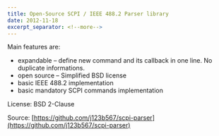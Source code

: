```yaml
---
title: Open-Source SCPI / IEEE 488.2 Parser library
date: 2012-11-18
excerpt_separator: <!--more-->
---
```


Main features are:

 - expandable – define new command and its callback in one line. No duplicate informations.
 - open source – Simplified BSD license
 - basic IEEE 488.2 implemen­tation
 - basic mandatory SCPI commands implementation

License: BSD 2-Clause

Source: [https://github.com/j123b567/scpi-parser](https://github.com/j123b567/scpi-parser)

<!--more-->